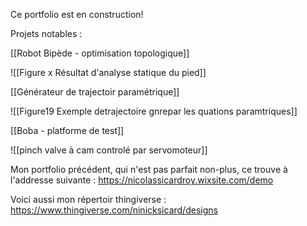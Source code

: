 Ce portfolio est en construction!

Projets notables : 
[[Robot Bipède - optimisation topologique]]
![[Figure x Résultat d'analyse statique du pied]]

[[Générateur de trajectoir paramétrique]]
![[Figure19 Exemple detrajectoire gnrepar les quations paramtriques]]

[[Boba - platforme de test]]
![[pinch valve à cam controlé par servomoteur]]

Mon portfolio précédent, qui n'est pas parfait non-plus, ce trouve à l'addresse suivante : https://nicolassicardroy.wixsite.com/demo

Voici aussi mon répertoir thingiverse : https://www.thingiverse.com/ninicksicard/designs

